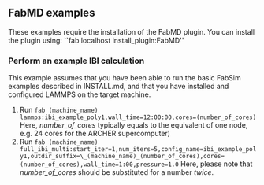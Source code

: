 ## FabMD examples
These examples require the installation of the FabMD plugin. You can install the plugin using:
``fab localhost install_plugin:FabMD''

### Perform an example IBI calculation
This example assumes that you have been able to run the basic FabSim examples described in INSTALL.md, and that you have installed and configured LAMMPS on the target machine.

1. Run `fab (machine_name) lammps:ibi_example_poly1,wall_time=12:00:00,cores=(number_of_cores)` 
Here, *number_of_cores* typically equals to the equivalent of one node, e.g. 24 cores for the ARCHER supercomputer)
2. Run `fab (machine_name) full_ibi_multi:start_iter=1,num_iters=5,config_name=ibi_example_poly1,outdir_suffix=\_(machine_name)_(number_of_cores),cores=(number_of_cores),wall_time=1:00,pressure=1.0` 
Here, please note that *number_of_cores* should be substituted for a number *twice*.
